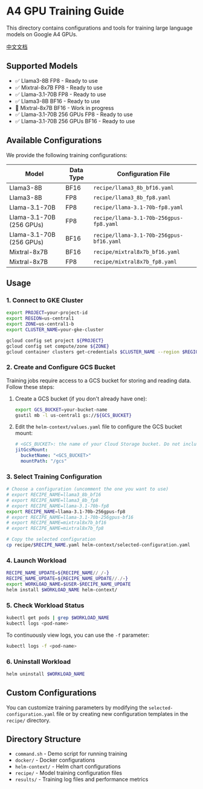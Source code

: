# A4 GPU Training Guide

This directory contains configurations and tools for training large language models on Google A4 GPUs.

[中文文档](./README_CN.md)

## Supported Models

- ✅ Llama3-8B FP8 - Ready to use
- ✅ Mixtral-8x7B FP8 - Ready to use
- ✅ Llama-3.1-70B FP8 - Ready to use
- ✅ Llama3-8B BF16 - Ready to use
- 🚧 Mixtral-8x7B BF16 - Work in progress
- ✅ Llama-3.1-70B 256 GPUs FP8 - Ready to use
- ✅ Llama-3.1-70B 256 GPUs BF16 - Ready to use

## Available Configurations

We provide the following training configurations:

| Model | Data Type | Configuration File |
|-------|-----------|-------------------|
| Llama3-8B | BF16 | `recipe/llama3_8b_bf16.yaml` |
| Llama3-8B | FP8 | `recipe/llama3_8b_fp8.yaml` |
| Llama-3.1-70B | FP8 | `recipe/llama-3.1-70b-fp8.yaml` |
| Llama-3.1-70B (256 GPUs) | FP8 | `recipe/llama-3.1-70b-256gpus-fp8.yaml` |
| Llama-3.1-70B (256 GPUs) | BF16 | `recipe/llama-3.1-70b-256gpus-bf16.yaml` |
| Mixtral-8x7B | BF16 | `recipe/mixtral8x7b_bf16.yaml` |
| Mixtral-8x7B | FP8 | `recipe/mixtral8x7b_fp8.yaml` |

## Usage

### 1. Connect to GKE Cluster

```bash
export PROJECT=your-project-id
export REGION=us-central1
export ZONE=us-central1-b
export CLUSTER_NAME=your-gke-cluster

gcloud config set project ${PROJECT}
gcloud config set compute/zone ${ZONE}
gcloud container clusters get-credentials $CLUSTER_NAME --region $REGION
```

### 2. Create and Configure GCS Bucket

Training jobs require access to a GCS bucket for storing and reading data. Follow these steps:

1. Create a GCS bucket (if you don't already have one):
   ```bash
   export GCS_BUCKET=your-bucket-name
   gsutil mb -l us-central1 gs://${GCS_BUCKET}
   ```

2. Edit the `helm-context/values.yaml` file to configure the GCS bucket mount:
   ```yaml
   # <GCS_BUCKET>: the name of your Cloud Storage bucket. Do not include the gs:// prefix, and do not miss ""
   jitGcsMount:
     bucketName: "<GCS_BUCKET>"
     mountPath: "/gcs"
   ```

### 3. Select Training Configuration

```bash
# Choose a configuration (uncomment the one you want to use)
# export RECIPE_NAME=llama3_8b_bf16
# export RECIPE_NAME=llama3_8b_fp8
# export RECIPE_NAME=llama-3.1-70b-fp8
export RECIPE_NAME=llama-3.1-70b-256gpus-fp8
# export RECIPE_NAME=llama-3.1-70b-256gpus-bf16
# export RECIPE_NAME=mixtral8x7b_bf16
# export RECIPE_NAME=mixtral8x7b_fp8

# Copy the selected configuration
cp recipe/$RECIPE_NAME.yaml helm-context/selected-configuration.yaml
```

### 4. Launch Workload

```bash
RECIPE_NAME_UPDATE=${RECIPE_NAME//_/-}
RECIPE_NAME_UPDATE=${RECIPE_NAME_UPDATE//./-}
export WORKLOAD_NAME=$USER-$RECIPE_NAME_UPDATE
helm install $WORKLOAD_NAME helm-context/
```

### 5. Check Workload Status

```bash
kubectl get pods | grep $WORKLOAD_NAME
kubectl logs <pod-name>
```

To continuously view logs, you can use the `-f` parameter:
```bash
kubectl logs -f <pod-name>
```

### 6. Uninstall Workload

```bash
helm uninstall $WORKLOAD_NAME
```

## Custom Configurations

You can customize training parameters by modifying the `selected-configuration.yaml` file or by creating new configuration templates in the `recipe/` directory.

## Directory Structure

- `command.sh` - Demo script for running training
- `docker/` - Docker configurations
- `helm-context/` - Helm chart configurations
- `recipe/` - Model training configuration files
- `results/` - Training log files and performance metrics
